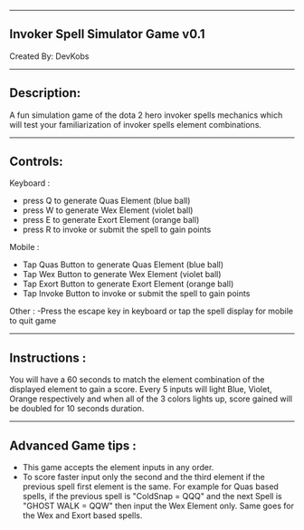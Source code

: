 
-------------------------------------
Invoker Spell Simulator Game v0.1
-------------------------------------
Created By: DevKobs

-------------------------------------
Description:
-------------------------------------
A fun simulation game of the dota 2 hero invoker spells
mechanics which will test your familiarization of 
invoker spells element combinations.

------------------------------------
Controls:
------------------------------------

Keyboard :
- press Q to generate Quas Element (blue ball)
- press W to generate Wex Element (violet ball)
- press E to generate Exort Element (orange ball)
- press R to invoke or submit the spell to gain points

Mobile : 
- Tap Quas Button to generate Quas Element (blue ball)
- Tap Wex Button to generate Wex Element (violet ball)
- Tap Exort Button to generate Exort Element (orange ball)
- Tap Invoke Button to invoke or submit the spell to gain points

Other :
-Press the escape key in keyboard or tap 
 the spell display for mobile to quit game

------------------------------------
Instructions :
------------------------------------
You will have a 60 seconds to match the element combination  of the displayed element to gain a score.
Every 5 inputs will light Blue, Violet, Orange respectively and when all of the 3 colors lights up,
score gained will be doubled for 10 seconds duration.

------------------------------------
Advanced Game tips :
------------------------------------
- This game accepts the element inputs in any order.
- To score faster input only the second and the third element if the previous spell first element is the same. 
  For example for Quas based spells, if the previous spell is "ColdSnap = QQQ" and the next Spell is "GHOST WALK = QQW" 
  then input the Wex Element only. Same goes for the Wex and Exort based spells.







